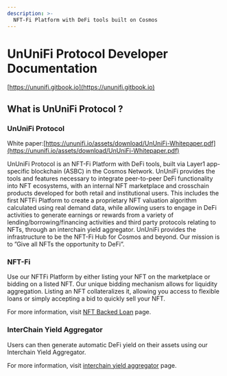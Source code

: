 ```yaml
---
description: >-
  NFT-Fi Platform with DeFi tools built on Cosmos
---
```


# UnUniFi Protocol Developer Documentation

[https://ununifi.gitbook.io](https://ununifi.gitbook.io)

## What is UnUniFi Protocol ?

### UnUniFi Protocol

White paper:[https://ununifi.io/assets/download/UnUniFi-Whitepaper.pdf](https://ununifi.io/assets/download/UnUniFi-Whitepaper.pdf)

UnUniFi Protocol is an NFT-Fi Platform with DeFi tools, built via Layer1 app-specific blockchain (ASBC) in the Cosmos Network.
UnUniFi provides the tools and features necessary to integrate peer-to-peer DeFi functionality into NFT ecosystems, with an internal NFT marketplace and crosschain products developed for both retail and institutional users.
This includes the first NFTFi Platform to create a proprietary NFT valuation algorithm calculated using real demand data, while allowing users to engage in DeFi activities to generate earnings or rewards from a variety
of lending/borrowing/financing activities and third party protocols relating to NFTs, through an interchain yield aggregator. UnUniFi provides the infrastructure to be the NFT-Fi Hub for Cosmos and beyond. Our mission is to ”Give all NFTs the opportunity to DeFi”.

### NFT-Fi

Use our NFTFi Platform by either listing your NFT on the marketplace or bidding on a listed NFT. Our unique bidding mechanism allows for liquidity aggregation. Listing an NFT collateralizes it, allowing you access to flexible loans or simply accepting a bid to quickly sell your NFT.

For more information, visit [NFT Backed Loan](overview/nft-backed-loan.md) page.


### InterChain Yield Aggregator

Users can then generate automatic DeFi yield on their assets using our Interchain Yield Aggregator.

For more information, visit [interchain yield aggregator](overview/interchain-yield-aggregator.md) page.
